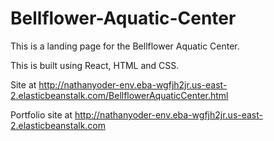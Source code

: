 # Bellflower-Aquatic-Center

This is a landing page for the Bellflower Aquatic Center.

This is built using React, HTML and CSS.

Site at http://nathanyoder-env.eba-wgfjh2jr.us-east-2.elasticbeanstalk.com/BellflowerAquaticCenter.html

Portfolio site at http://nathanyoder-env.eba-wgfjh2jr.us-east-2.elasticbeanstalk.com
